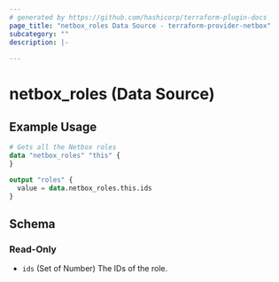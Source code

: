```yaml
---
# generated by https://github.com/hashicorp/terraform-plugin-docs
page_title: "netbox_roles Data Source - terraform-provider-netbox"
subcategory: ""
description: |-
  
---
```


# netbox_roles (Data Source)



## Example Usage

```terraform
# Gets all the Netbox roles
data "netbox_roles" "this" {
}

output "roles" {
  value = data.netbox_roles.this.ids
}
```

<!-- schema generated by tfplugindocs -->
## Schema

### Read-Only

- `ids` (Set of Number) The IDs of the role.
